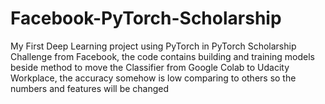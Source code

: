 # Facebook-PyTorch-Scholarship
My First Deep Learning project using PyTorch in PyTorch Scholarship Challenge from Facebook, the code contains building and training models beside method to move the Classifier from Google Colab to Udacity Workplace, the accuracy somehow is low comparing to others so the numbers and features will be changed
